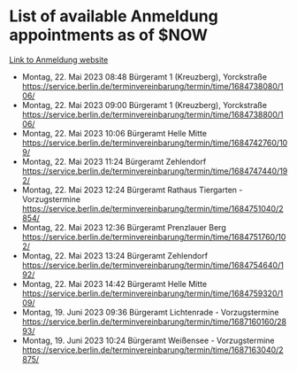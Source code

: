 # List of available Anmeldung appointments as of $NOW
[Link to Anmeldung website](https://service.berlin.de/terminvereinbarung/termin/tag.php?termin=1&anliegen[]=120686&dienstleisterlist=122210,122217,327316,122219,327312,122227,327314,122231,327346,122243,327348,122254,122252,329742,122260,329745,122262,329748,122271,327278,122273,327274,122277,327276,330436,122280,327294,122282,327290,122284,327292,122291,327270,122285,327266,122286,327264,122296,327268,150230,329760,122297,327286,122294,327284,122312,329763,122314,329775,122304,327330,122311,327334,122309,327332,317869,122281,327352,122279,329772,122283,122276,327324,122274,327326,122267,329766,122246,327318,122251,327320,122257,327322,122208,327298,122226,327300&herkunft=http%3A%2F%2Fservice.berlin.de%2Fdienstleistung%2F120686%2F)
- Montag, 22. Mai 2023 08:48 Bürgeramt 1 (Kreuzberg), Yorckstraße https://service.berlin.de/terminvereinbarung/termin/time/1684738080/106/
- Montag, 22. Mai 2023 09:00 Bürgeramt 1 (Kreuzberg), Yorckstraße https://service.berlin.de/terminvereinbarung/termin/time/1684738800/106/
- Montag, 22. Mai 2023 10:06 Bürgeramt Helle Mitte https://service.berlin.de/terminvereinbarung/termin/time/1684742760/109/
- Montag, 22. Mai 2023 11:24 Bürgeramt Zehlendorf https://service.berlin.de/terminvereinbarung/termin/time/1684747440/192/
- Montag, 22. Mai 2023 12:24 Bürgeramt Rathaus Tiergarten - Vorzugstermine https://service.berlin.de/terminvereinbarung/termin/time/1684751040/2854/
- Montag, 22. Mai 2023 12:36 Bürgeramt Prenzlauer Berg https://service.berlin.de/terminvereinbarung/termin/time/1684751760/102/
- Montag, 22. Mai 2023 13:24 Bürgeramt Zehlendorf https://service.berlin.de/terminvereinbarung/termin/time/1684754640/192/
- Montag, 22. Mai 2023 14:42 Bürgeramt Helle Mitte https://service.berlin.de/terminvereinbarung/termin/time/1684759320/109/
- Montag, 19. Juni 2023 09:36 Bürgeramt Lichtenrade - Vorzugstermine https://service.berlin.de/terminvereinbarung/termin/time/1687160160/2893/
- Montag, 19. Juni 2023 10:24 Bürgeramt Weißensee - Vorzugstermine https://service.berlin.de/terminvereinbarung/termin/time/1687163040/2875/
